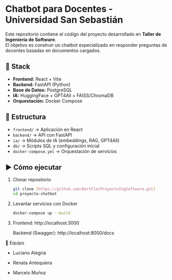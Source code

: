 # Chatbot para Docentes - Universidad San Sebastián

Este repositorio contiene el código del proyecto desarrollado en **Taller de Ingeniería de Software**.  
El objetivo es construir un chatbot especializado en responder preguntas de docentes basadas en documentos cargados.

## 🚀 Stack
- **Frontend:** React + Vite
- **Backend:** FastAPI (Python)
- **Base de Datos:** PostgreSQL
- **IA:** HuggingFace + GPT4All + FAISS/ChromaDB
- **Orquestación:** Docker Compose

## 📂 Estructura
- `frontend/` → Aplicación en React
- `backend/` → API con FastAPI
- `ia/` → Módulos de IA (embeddings, RAG, GPT4All)
- `db/` → Scripts SQL y configuración inicial
- `docker-compose.yml` → Orquestación de servicios

## ▶️ Cómo ejecutar
1. Clonar repositorio
   ```bash
   git clone [https://github.com/BartClo/ProyectoIngSoftware.git]
   cd proyecto-chatbot

2. Levantar servicios con Docker
   ```bash
   docker-compose up --build

3.  Frontend: http://localhost:3000

    Backend (Swagger): http://localhost:8000/docs

👥 Equipo

- Luciano Alegria

- Renata Antequiera

- Marcelo Muñoz

